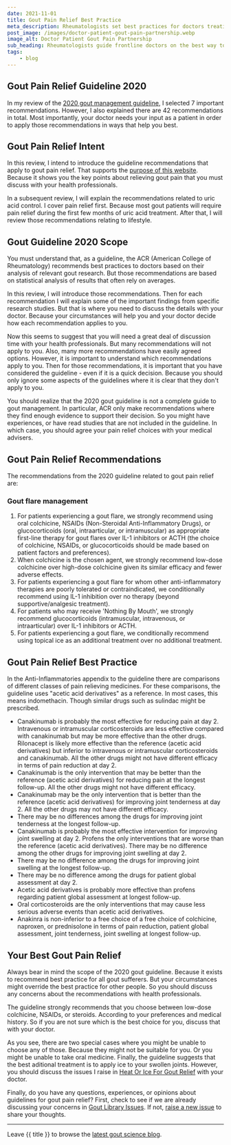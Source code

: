```yaml
---
date: 2021-11-01
title: Gout Pain Relief Best Practice
meta_description: Rheumatologists set best practices for doctors treating gout patients. Make sure you know how to work with professionals to prevent gouty agony.
post_image: /images/doctor-patient-gout-pain-partnership.webp
image_alt: Doctor Patient Gout Pain Partnership
sub_heading: Rheumatologists guide frontline doctors on the best way to treat gout pain. But their recommendations rely on your input. So learn about your options so you can discuss them properly with health professionals.
tags:
    - blog
---
```


## Gout Pain Relief Guideline 2020

In my review of the <a href="/2020-gout-management-guideline">2020 gout management guideline</a>, I selected 7 important recommendations. However, I also explained there are 42 recommendations in total. Most importantly, your doctor needs your input as a patient in order to apply those recommendations in ways that help you best.

## Gout Pain Relief Intent

In this review, I intend to introduce the guideline recommendations that apply to gout pain relief. That supports the <a href="/about/purpose/">purpose of this website</a>. Because it shows you the key points about relieving gout pain that you must discuss with your health professionals.

In a subsequent review, I will explain the recommendations related to uric acid control. I cover pain relief first. Because most gout patients will require pain relief during the first few months of uric acid treatment. After that, I will review those recommendations relating to lifestyle.

## Gout Guideline 2020 Scope

You must understand that, as a guideline, the ACR (American College of Rheumatology) recommends best practices to doctors based on their analysis of relevant gout research. But those recommendations are based on statistical analysis of results that often rely on averages.

In this review, I will introduce those recommendations. Then for each recommendation I will explain some of the important findings from specific research studies. But that is where you need to discuss the details with your doctor. Because your circumstances will help you and your doctor decide how each recommendation applies to you. 

Now this seems to suggest that you will need a great deal of discussion time with your health professionals. But many recommendations will not apply to you. Also, many more recommendations have easily agreed options. However, it is important to understand which recommendations apply to you. Then for those recommendations, it is important that you have considered the guideline - even if it is a quick decision. Because you should only ignore some aspects of the guidelines where it is clear that they don't apply to you.

You should realize that the 2020 gout guideline is not a complete guide to gout management. In particular, ACR only make recommendations where they find enough evidence to support their decision. So you might have experiences, or have read studies that are not included in the guideline. In which case, you should agree your pain relief choices with your medical advisers.

## Gout Pain Relief Recommendations

The recommendations from the 2020 guideline related to gout pain relief are:

### Gout flare management

1. For patients experiencing a gout flare, we strongly recommend using oral colchicine, NSAIDs (Non-Steroidal Anti-Inflammatory Drugs), or glucocorticoids (oral, intraarticular, or intramuscular) as appropriate first-line therapy for gout flares over IL-1 inhibitors or ACTH (the choice of colchicine, NSAIDs, or glucocorticoids should be made based on patient factors and preferences).
2. When colchicine is the chosen agent, we strongly recommend low-dose colchicine over high-dose colchicine given its similar efficacy and fewer adverse effects.
3. For patients experiencing a gout flare for whom other anti-inflammatory therapies are poorly tolerated or contraindicated, we conditionally recommend using IL-1 inhibition over no therapy (beyond supportive/analgesic treatment).
4. For patients who may receive 'Nothing By Mouth', we strongly recommend glucocorticoids (intramuscular, intravenous, or intraarticular) over IL-1 inhibitors or ACTH.
5. For patients experiencing a gout flare, we conditionally recommend using topical ice as an additional treatment over no additional treatment.

## Gout Pain Relief Best Practice

In the Anti-Inflammatories appendix to the guideline there are comparisons of different classes of pain relieving medicines. For these comparisons, the guideline uses "acetic acid derivatives" as a reference. In most cases, this means indomethacin. Though similar drugs such as sulindac might be prescribed.

- Canakinumab is probably the most effective for reducing pain at day 2. Intravenous or intramuscular corticosteroids are less effective compared with canakinumab but may be more effective than the other drugs. Rilonacept is likely more effective than the reference (acetic acid derivatives) but inferior to intravenous or intramuscular corticosteroids and canakinumab. All the other drugs might not have different efficacy in terms of pain reduction at day 2.
- Canakinumab is the only intervention that may be better than the reference (acetic acid derivatives) for reducing pain at the longest follow-up. All the other drugs might not have different efficacy.
- Canakinumab may be the only intervention that is better than the reference (acetic acid derivatives) for improving joint tenderness at day 2. All the other drugs may not have different efficacy.
- There may be no differences among the drugs for improving joint tenderness at the longest follow-up.
- Canakinumab is probably the most effective intervention for improving joint swelling at day 2. Profens the only interventions that are worse than the reference (acetic acid derivatives). There may be no difference among the other drugs for improving joint swelling at day 2.
- There may be no difference among the drugs for improving joint swelling at
the longest follow-up.
- There may be no difference among the drugs for patient global assessment at day 2.
- Acetic acid derivatives is probably more effective than profens regarding patient global assessment at longest follow-up.
- Oral corticosteroids are the only interventions that may cause less serious adverse events than acetic acid derivatives.
- Anakinra is non-inferior to a free choice of a free choice of colchicine, naproxen, or prednisolone in terms of pain reduction, patient global assessment, joint tenderness, joint swelling at longest follow-up.

## Your Best Gout Pain Relief

Always bear in mind the scope of the 2020 gout guideline. Because it exists to recommend best practice for all gout sufferers. But your circumstances might override the best practice for other people. So you should discuss any concerns about the recommendations with health professionals.

The guideline strongly recommends that you choose between low-dose colchicine, NSAIDs, or steroids. According to your preferences and medical history. So if you are not sure which is the best choice for you, discuss that with your doctor.

As you see, there are two special cases where you might be unable to choose any of those. Because they might not be suitable for you. Or you might be unable to take oral medicine. Finally, the guideline suggests that the best aditional treatment is to apply ice to your swollen joints. However, you should discuss the issues I raise in <a href="https://www.goutpal.com/3099/heat-or-ice-for-gout-relief/">Heat Or Ice For Gout Relief</a> with your doctor.

Finally, do you have any questions, experiences, or opinions about guidelines for gout pain relief? First, check to see if we are already discussing your concerns in <a href="https://github.com/kct2020/goutpal-info-11ty/issues">Gout Library Issues</a>. If not, <a href="https://github.com/kct2020/goutpal-info-11ty/issues/new/choose">raise a new issue</a> to share your thoughts.

***

Leave {{ title }} to browse the <a href="/blog">latest gout science blog</a>.
